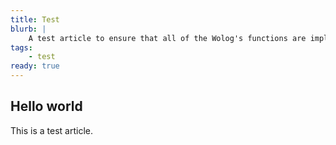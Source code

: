 ```yaml
---
title: Test
blurb: |
    A test article to ensure that all of the Wolog's functions are implemented correctly.
tags:
    - test
ready: true
---
```


## Hello world

This is a test article.
